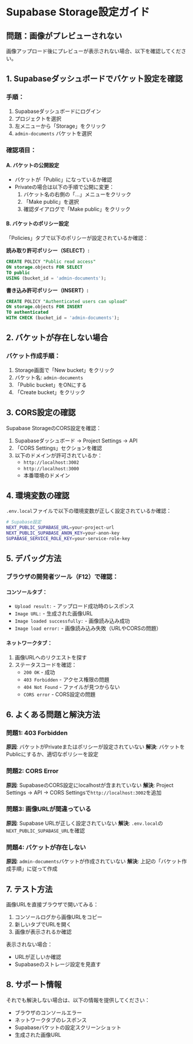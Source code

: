 # Supabase Storage設定ガイド

## 問題：画像がプレビューされない

画像アップロード後にプレビューが表示されない場合、以下を確認してください。

## 1. Supabaseダッシュボードでバケット設定を確認

### 手順：

1. Supabaseダッシュボードにログイン
2. プロジェクトを選択
3. 左メニューから「Storage」をクリック
4. `admin-documents` バケットを選択

### 確認項目：

#### A. バケットの公開設定
- バケットが「Public」になっているか確認
- Privateの場合は以下の手順で公開に変更：
  1. バケット名の右側の「...」メニューをクリック
  2. 「Make public」を選択
  3. 確認ダイアログで「Make public」をクリック

#### B. バケットのポリシー設定
「Policies」タブで以下のポリシーが設定されているか確認：

**読み取り許可ポリシー（SELECT）:**
```sql
CREATE POLICY "Public read access"
ON storage.objects FOR SELECT
TO public
USING (bucket_id = 'admin-documents');
```

**書き込み許可ポリシー（INSERT）:**
```sql
CREATE POLICY "Authenticated users can upload"
ON storage.objects FOR INSERT
TO authenticated
WITH CHECK (bucket_id = 'admin-documents');
```

## 2. バケットが存在しない場合

### バケット作成手順：

1. Storage画面で「New bucket」をクリック
2. バケット名: `admin-documents`
3. 「Public bucket」をONにする
4. 「Create bucket」をクリック

## 3. CORS設定の確認

Supabase StorageのCORS設定を確認：

1. Supabaseダッシュボード → Project Settings → API
2. 「CORS Settings」セクションを確認
3. 以下のドメインが許可されているか：
   - `http://localhost:3002`
   - `http://localhost:3000`
   - 本番環境のドメイン

## 4. 環境変数の確認

`.env.local`ファイルで以下の環境変数が正しく設定されているか確認：

```bash
# Supabase設定
NEXT_PUBLIC_SUPABASE_URL=your-project-url
NEXT_PUBLIC_SUPABASE_ANON_KEY=your-anon-key
SUPABASE_SERVICE_ROLE_KEY=your-service-role-key
```

## 5. デバッグ方法

### ブラウザの開発者ツール（F12）で確認：

#### コンソールタブ：
- `Upload result:` - アップロード成功時のレスポンス
- `Image URL:` - 生成された画像URL
- `Image loaded successfully:` - 画像読み込み成功
- `Image load error:` - 画像読み込み失敗（URLやCORSの問題）

#### ネットワークタブ：
1. 画像URLへのリクエストを探す
2. ステータスコードを確認：
   - `200 OK` - 成功
   - `403 Forbidden` - アクセス権限の問題
   - `404 Not Found` - ファイルが見つからない
   - `CORS error` - CORS設定の問題

## 6. よくある問題と解決方法

### 問題1: 403 Forbidden
**原因**: バケットがPrivateまたはポリシーが設定されていない
**解決**: バケットをPublicにするか、適切なポリシーを設定

### 問題2: CORS Error
**原因**: SupabaseのCORS設定にlocalhostが含まれていない
**解決**: Project Settings → API → CORS Settingsで`http://localhost:3002`を追加

### 問題3: 画像URLが間違っている
**原因**: Supabase URLが正しく設定されていない
**解決**: `.env.local`の`NEXT_PUBLIC_SUPABASE_URL`を確認

### 問題4: バケットが存在しない
**原因**: `admin-documents`バケットが作成されていない
**解決**: 上記の「バケット作成手順」に従って作成

## 7. テスト方法

画像URLを直接ブラウザで開いてみる：
1. コンソールログから画像URLをコピー
2. 新しいタブでURLを開く
3. 画像が表示されるか確認

表示されない場合：
- URLが正しいか確認
- Supabaseのストレージ設定を見直す

## 8. サポート情報

それでも解決しない場合は、以下の情報を提供してください：
- ブラウザのコンソールエラー
- ネットワークタブのレスポンス
- Supabaseバケットの設定スクリーンショット
- 生成された画像URL
